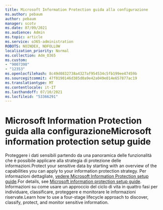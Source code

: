```yaml
---
title: Microsoft Information Protection guida alla configurazione
ms.author: pebaum
author: pebaum
manager: scotv
ms.date: 07/09/2021
ms.audience: Admin
ms.topic: article
ms.service: o365-administration
ROBOTS: NOINDEX, NOFOLLOW
localization_priority: Normal
ms.collection: Adm_O365
ms.custom:
- "9007398"
- "12353"
ms.openlocfilehash: 8c49d0832738a4327af954534c5fb199ee47459b
ms.sourcegitcommit: 47f0190146d385d0a9e42a049e014e657877ac19
ms.translationtype: MT
ms.contentlocale: it-IT
ms.lasthandoff: 07/10/2021
ms.locfileid: "53366291"
---
```

# <a name="microsoft-information-protection-setup-guide"></a><span data-ttu-id="0c0fc-102">Microsoft Information Protection guida alla configurazione</span><span class="sxs-lookup"><span data-stu-id="0c0fc-102">Microsoft information protection setup guide</span></span>

<span data-ttu-id="0c0fc-103">Proteggere i dati sensibili partendo da una panoramica delle funzionalità che è possibile applicare alla strategia di protezione delle informazioni.</span><span class="sxs-lookup"><span data-stu-id="0c0fc-103">Protect your sensitive data by starting with an overview of the capabilities you can apply to your information protection strategy.</span></span> <span data-ttu-id="0c0fc-104">Per informazioni dettagliate, [vedere Microsoft Information Protection setup guide](https://admin.microsoft.com/adminportal/home#/modernonboarding/mipsetupguide).</span><span class="sxs-lookup"><span data-stu-id="0c0fc-104">For details, see [Microsoft information protection setup guide](https://admin.microsoft.com/adminportal/home#/modernonboarding/mipsetupguide).</span></span> <span data-ttu-id="0c0fc-105">Informazioni su come usare un approccio del ciclo di vita in quattro fasi per individuare, classificare, proteggere e monitorare le informazioni riservate.</span><span class="sxs-lookup"><span data-stu-id="0c0fc-105">Learn how to use a four-stage lifecycle approach to discover, classify, protect, and monitor sensitive information.</span></span>